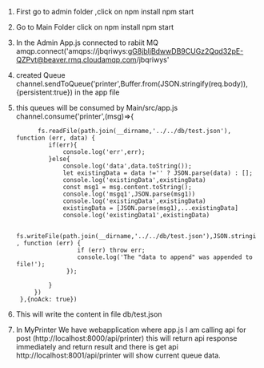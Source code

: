 1) First go to admin folder ,click on npm install npm start
2) Go to Main Folder click on npm install npm start
3) In the Admin App.js connected to rabiit MQ amqp.connect('amqps://jbqriwys:gG8jbljBdwwDB9CUGz2Qqd32pE-QZPvt@beaver.rmq.cloudamqp.com/jbqriwys'
4) created Queue  channel.sendToQueue('printer',Buffer.from(JSON.stringify(req.body)),{persistent:true}) in the app file
5) this queues will be consumed by Main/src/app.js
 channel.consume('printer',(msg)=>{
            
             fs.readFile(path.join(__dirname,'../../db/test.json'), function (err, data) {
                if(err){
                    console.log('err',err);
                }else{
                    console.log('data',data.toString());
                    let existingData = data !='' ? JSON.parse(data) : [];
                    console.log('existingData',existingData)
                    const msg1 = msg.content.toString();
                    console.log('msgq1',JSON.parse(msg1))
                    console.log('existingData',existingData)
                    existingData = [JSON.parse(msg1),...existingData]
                    console.log('existingData1',existingData)
                   
                    fs.writeFile(path.join(__dirname,'../../db/test.json'),JSON.stringify(existingData) , function (err) {
                        if (err) throw err;
                        console.log('The "data to append" was appended to file!');
                     });
                   
                }
            })
        },{noAck: true})

6) This will write the content in file db/test.json
7) In MyPrinter We have webapplication
where app.js I am calling api for post (http://localhost:8000/api/printer) this will return api response
immediately and return result and there is get api http://localhost:8001/api/printer
will show current queue data. 

    
